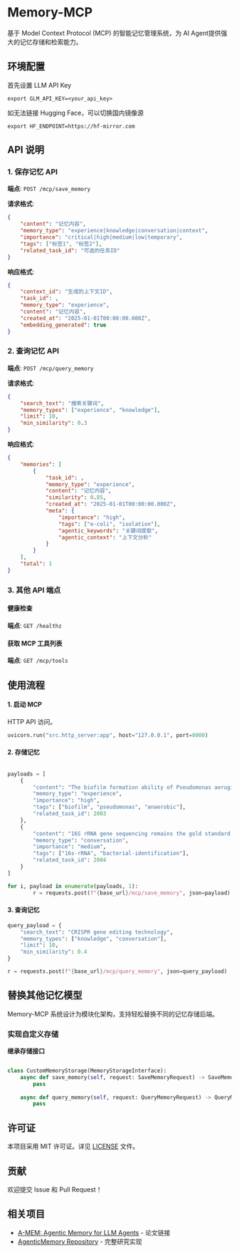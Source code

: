 # Memory-MCP

基于 Model Context Protocol (MCP) 的智能记忆管理系统，为 AI Agent提供强大的记忆存储和检索能力。

## 环境配置

首先设置 LLM API Key
```
export GLM_API_KEY=<your_api_key>
```

如无法链接 Hugging Face，可以切换国内镜像源
```
export HF_ENDPOINT=https://hf-mirror.com
```

## API 说明

### 1. 保存记忆 API

**端点**: `POST /mcp/save_memory`

**请求格式**:
```json
{
    "content": "记忆内容",
    "memory_type": "experience|knowledge|conversation|context",
    "importance": "critical|high|medium|low|temporary",
    "tags": ["标签1", "标签2"],
    "related_task_id": "可选的任务ID"
}
```

**响应格式**:
```json
{
    "context_id": "生成的上下文ID",
    "task_id": ,
    "memory_type": "experience",
    "content": "记忆内容",
    "created_at": "2025-01-01T00:00:00.000Z",
    "embedding_generated": true
}
```

### 2. 查询记忆 API

**端点**: `POST /mcp/query_memory`

**请求格式**:
```json
{
    "search_text": "搜索关键词",
    "memory_types": ["experience", "knowledge"],
    "limit": 10,
    "min_similarity": 0.3
}
```

**响应格式**:
```json
{
    "memories": [
        {
            "task_id": ,
            "memory_type": "experience",
            "content": "记忆内容",
            "similarity": 0.85,
            "created_at": "2025-01-01T00:00:00.000Z",
            "meta": {
                "importance": "high",
                "tags": ["e-coli", "isolation"],
                "agentic_keywords": "关键词提取",
                "agentic_context": "上下文分析"
            }
        }
    ],
    "total": 1
}
```

### 3. 其他 API 端点

#### 健康检查

**端点**: `GET /healthz`

#### 获取 MCP 工具列表

**端点**: `GET /mcp/tools`

## 使用流程

#### 1. 启动 MCP

HTTP API 访问。


```python
uvicorn.run("src.http_server:app", host="127.0.0.1", port=8000)
```

#### 2. 存储记忆

```python

payloads = [
    {
        "content": "The biofilm formation ability of Pseudomonas aeruginosa is significantly enhanced under hypoxic conditions",
        "memory_type": "experience",
        "importance": "high",
        "tags": ["biofilm", "pseudomonas", "anaerobic"],
        "related_task_id": 2003
    },
    {
        "content": "16S rRNA gene sequencing remains the gold standard for bacterial identification",
        "memory_type": "conversation",
        "importance": "medium",
        "tags": ["16s-rRNA", "bacterial-identification"],
        "related_task_id": 2004
    }
]

for i, payload in enumerate(payloads, 1):
        r = requests.post(f"{base_url}/mcp/save_memory", json=payload)
```

#### 3. 查询记忆

```python
query_payload = {
    "search_text": "CRISPR gene editing technology",
    "memory_types": ["knowledge", "conversation"],
    "limit": 10,
    "min_similarity": 0.4
}

r = requests.post(f"{base_url}/mcp/query_memory", json=query_payload)
```


## 替换其他记忆模型

Memory-MCP 系统设计为模块化架构，支持轻松替换不同的记忆存储后端。

### 实现自定义存储

**继承存储接口**

```python

class CustomMemoryStorage(MemoryStorageInterface):
    async def save_memory(self, request: SaveMemoryRequest) -> SaveMemoryResponse:
        pass
    
    async def query_memory(self, request: QueryMemoryRequest) -> QueryMemoryResponse:
        pass
```


## 许可证

本项目采用 MIT 许可证。详见 [LICENSE](LICENSE) 文件。

## 贡献

欢迎提交 Issue 和 Pull Request！

## 相关项目

- [A-MEM: Agentic Memory for LLM Agents](https://arxiv.org/pdf/2502.12110) - 论文链接
- [AgenticMemory Repository](https://github.com/WujiangXu/AgenticMemory) - 完整研究实现
